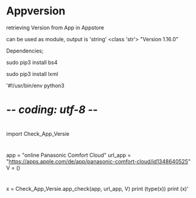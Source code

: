 # Appversion
retrieving Version from App in Appstore

can be used as module,
output is 'string'
<class 'str'>
"Version 1.16.0"

Dependencies;
 
 sudo pip3 install bs4
 
 sudo pip3 install lxml


'#!/usr/bin/env python3
# -*- coding: utf-8 -*-
#
import Check_App_Versie
#
app = "online Panasonic Comfort Cloud"
url_app = "https://apps.apple.com/de/app/panasonic-comfort-cloud/id1348640525"
V = ()
#
x = Check_App_Versie.app_check(app, url_app, V)
print (type(x))
print (x)'
